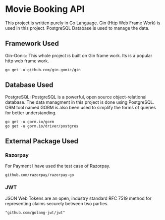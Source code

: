 # Movie Booking API
This project is written purely in Go Language. Gin (Http Web Frame Work) is used in this project. PostgreSQL Database is used to manage the data.
## Framework Used
Gin-Gonic: This whole project is built on Gin frame work. Its is a popular http web frame work.
```
go get -u github.com/gin-gonic/gin
```
## Database Used
PostgreSQL: PostgreSQL is a powerful, open source object-relational database. The data managment in this project is done using PostgreSQL. ORM tool named GORM is also been used to simplify the forms of queries for better understanding.

```
go get -u gorm.io/gorm
go get -u gorm.io/driver/postgres
```
## External Package Used
### Razorpay
For Payment I have used the test case of Razorpay.
```
github.com/razorpay/razorpay-go
```
### JWT
JSON Web Tokens are an open, industry standard RFC 7519 method for representing claims securely between two parties.
```
"github.com/golang-jwt/jwt"
```